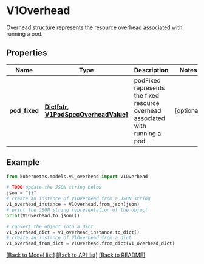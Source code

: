 # V1Overhead

Overhead structure represents the resource overhead associated with running a pod.

## Properties

Name | Type | Description | Notes
------------ | ------------- | ------------- | -------------
**pod_fixed** | [**Dict[str, V1PodSpecOverheadValue]**](V1PodSpecOverheadValue.md) | podFixed represents the fixed resource overhead associated with running a pod. | [optional] 

## Example

```python
from kubernetes.models.v1_overhead import V1Overhead

# TODO update the JSON string below
json = "{}"
# create an instance of V1Overhead from a JSON string
v1_overhead_instance = V1Overhead.from_json(json)
# print the JSON string representation of the object
print(V1Overhead.to_json())

# convert the object into a dict
v1_overhead_dict = v1_overhead_instance.to_dict()
# create an instance of V1Overhead from a dict
v1_overhead_from_dict = V1Overhead.from_dict(v1_overhead_dict)
```
[[Back to Model list]](../README.md#documentation-for-models) [[Back to API list]](../README.md#documentation-for-api-endpoints) [[Back to README]](../README.md)


